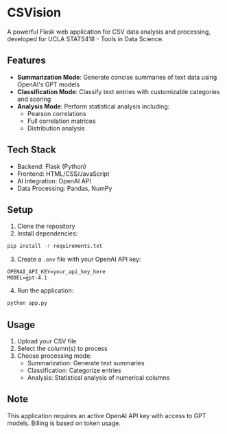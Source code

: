# CSVision

A powerful Flask web application for CSV data analysis and processing, developed for UCLA STATS418 - Tools in Data Science.

## Features

- **Summarization Mode**: Generate concise summaries of text data using OpenAI's GPT models
- **Classification Mode**: Classify text entries with customizable categories and scoring
- **Analysis Mode**: Perform statistical analysis including:
  - Pearson correlations
  - Full correlation matrices
  - Distribution analysis

## Tech Stack

- Backend: Flask (Python)
- Frontend: HTML/CSS/JavaScript
- AI Integration: OpenAI API
- Data Processing: Pandas, NumPy

## Setup

1. Clone the repository
2. Install dependencies:
```bash
pip install -r requirements.txt
```
3. Create a `.env` file with your OpenAI API key:
```
OPENAI_API_KEY=your_api_key_here
MODEL=gpt-4.1
```
4. Run the application:
```bash
python app.py
```

## Usage

1. Upload your CSV file
2. Select the column(s) to process
3. Choose processing mode:
   - Summarization: Generate text summaries
   - Classification: Categorize entries
   - Analysis: Statistical analysis of numerical columns

## Note

This application requires an active OpenAI API key with access to GPT models. Billing is based on token usage.
